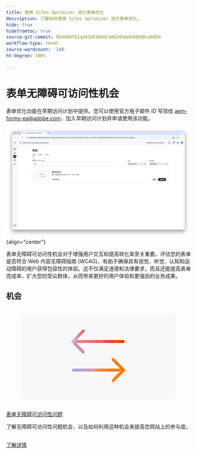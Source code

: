 ```yaml
---
title: 使用 Sites Optimizer 进行表单优化
description: 了解如何使用 Sites Optimizer 进行表单优化。
hide: true
hidefromtoc: true
source-git-commit: 954409fb1ad41b016ddc4dd2058e69db98ca6654
workflow-type: tm+mt
source-wordcount: '149'
ht-degree: 100%

---
```



# 表单无障碍可访问性机会

<span class="preview"> 表单优化功能在早期访问计划中提供。您可以使用官方电子邮件 ID 写信给 aem-forms-ea@adobe.com，加入早期访问计划并申请使用该功能。</span>

![表单无障碍可访问性机会](./assets/form-accesibility/hero.png){align="center"}


表单无障碍可访问性机会对于增强用户交互和提高转化率至关重要。评估您的表单是否符合 Web 内容无障碍指南 (WCAG)，有助于确保具有视觉、听觉、认知和运动障碍的用户获得包容性的体验。这不仅满足道德和法律要求，而且还能提高表单完成率，扩大您的受众群体，从而带来更好的用户体验和更强劲的业务成果。

## 机会

<!-- CARDS
 
* ../documentation/opportunities/low-views.md
  {title=Low views}
  {image=../assets/common/card-bag.png}
* ../documentation/opportunities/low-conversions.md
  {title=Low conversions}
  {image=../assets/common/card-bag.png}

--->
<!-- START CARDS HTML - DO NOT MODIFY BY HAND -->
<div class="columns">
    <div class="column is-half-tablet is-half-desktop is-one-third-widescreen" aria-label="Forms Accessibility issues">
        <div class="card" style="height: 100%; display: flex; flex-direction: column; height: 100%;">
            <div class="card-image">
                <figure class="image x-is-16by9">
                    <a href="../documentation/opportunities/forms-accessibility-issues.md" title="表单无障碍可访问性问题" target="_blank" rel="referrer">
                        <img class="is-bordered-r-small" src="../assets/common/card-arrows.png" alt="表单无障碍可访问性问题"
                             style="width: 100%; aspect-ratio: 16 / 9; object-fit: cover; overflow: hidden; display: block; margin: auto;">
                    </a>
                </figure>
            </div>
            <div class="card-content is-padded-small" style="display: flex; flex-direction: column; flex-grow: 1; justify-content: space-between;">
                <div class="top-card-content">
                    <p class="headline is-size-6 has-text-weight-bold">
                        <a href="../documentation/opportunities/forms-accessibility-issues.md" target="_blank" rel="referrer" title="表单无障碍可访问性问题">表单无障碍可访问性问题</a>
                    </p>
                    <p class="is-size-6">了解无障碍可访问性问题机会，以及如何利用这种机会来提高您网站上的参与度。</p>
                </div>
                <a href="../documentation/opportunities/forms-accessibility-issues.md" target="_blank" rel="referrer" class="spectrum-Button spectrum-Button--outline spectrum-Button--primary spectrum-Button--sizeM" style="align-self: flex-start; margin-top: 1rem;">
                    <span class="spectrum-Button-label has-no-wrap has-text-weight-bold">了解详情</span>
                </a>
            </div>
        </div>
    </div>
</div>
<!-- END CARDS HTML - DO NOT MODIFY BY HAND -->
